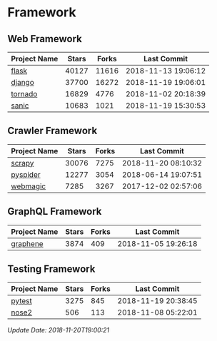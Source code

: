 # Framework

## Web Framework

| Project Name | Stars | Forks | Last Commit |
| ------------ | ----- | ----- | ----------- |
| [flask](https://github.com/pallets/flask) | 40127 | 11616 | 2018-11-13 19:06:12 |
| [django](https://github.com/django/django) | 37700 | 16272 | 2018-11-19 19:06:01 |
| [tornado](https://github.com/tornadoweb/tornado) | 16829 | 4776 | 2018-11-02 20:18:39 |
| [sanic](https://github.com/huge-success/sanic) | 10683 | 1021 | 2018-11-19 15:30:53 |

## Crawler Framework

| Project Name | Stars | Forks | Last Commit |
| ------------ | ----- | ----- | ----------- |
| [scrapy](https://github.com/scrapy/scrapy) | 30076 | 7275 | 2018-11-20 08:10:32 |
| [pyspider](https://github.com/binux/pyspider) | 12277 | 3054 | 2018-06-14 19:07:51 |
| [webmagic](https://github.com/code4craft/webmagic) | 7285 | 3267 | 2017-12-02 02:57:06 |

## GraphQL Framework

| Project Name | Stars | Forks | Last Commit |
| ------------ | ----- | ----- | ----------- |
| [graphene](https://github.com/graphql-python/graphene) | 3874 | 409 | 2018-11-05 19:26:18 |

## Testing Framework

| Project Name | Stars | Forks | Last Commit |
| ------------ | ----- | ----- | ----------- |
| [pytest](https://github.com/pytest-dev/pytest) | 3275 | 845 | 2018-11-19 20:38:45 |
| [nose2](https://github.com/nose-devs/nose2) | 506 | 113 | 2018-11-08 05:22:01 |

*Update Date: 2018-11-20T19:00:21*